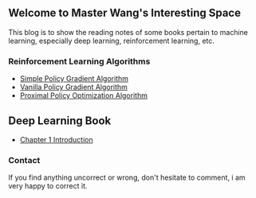 ## Welcome to Master Wang's Interesting Space

This blog is to show the reading notes of some books pertain to machine learning, especially deep learning, reinforcement learning, etc.

### Reinforcement Learning Algorithms

- [Simple Policy Gradient Algorithm](docs/simple_policy_gradient.html)
- [Vanilla Policy Gradient Algorithm](docs/vanilla_policy_gradient.html)
- [Proximal Policy Optimization Algorithm](docs/proximal_policy_optimization.html)

## Deep Learning Book

- [Chapter 1 Introduction](docs/deep_learning_book_chapter1.html)



### Contact

If you find anything uncorrect or wrong, don't hesitate to comment, i am very happy to correct it.
